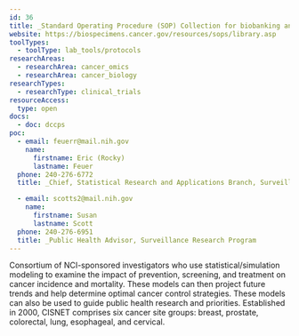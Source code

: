 ```yaml
---
id: 36
title: _Standard Operating Procedure (SOP) Collection for biobanking and the Genome Tissue Expression (GTEx) Project
website: https://biospecimens.cancer.gov/resources/sops/library.asp
toolTypes:
  - toolType: lab_tools/protocols
researchAreas:
  - researchArea: cancer_omics
  - researchArea: cancer_biology
researchTypes:
  - researchType: clinical_trials
resourceAccess:
  type: open
docs:
  - doc: dccps
poc:
  - email: feuerr@mail.nih.gov
    name:
      firstname: Eric (Rocky)
      lastname: Feuer
  phone: 240-276-6772
  title: _Chief, Statistical Research and Applications Branch, Surveillance Research Program

  - email: scotts2@mail.nih.gov
    name:
      firstname: Susan
      lastname: Scott
  phone: 240-276-6951
  title: _Public Health Advisor, Surveillance Research Program
---
```

Consortium of NCI-sponsored investigators who use statistical/simulation modeling to examine the impact of prevention, screening, and treatment on cancer incidence and mortality. These models can then project future trends and help determine optimal cancer control strategies. These models can also be used to guide public health research and priorities. Established in 2000, CISNET comprises six cancer site groups:  breast, prostate, colorectal, lung, esophageal, and cervical.

